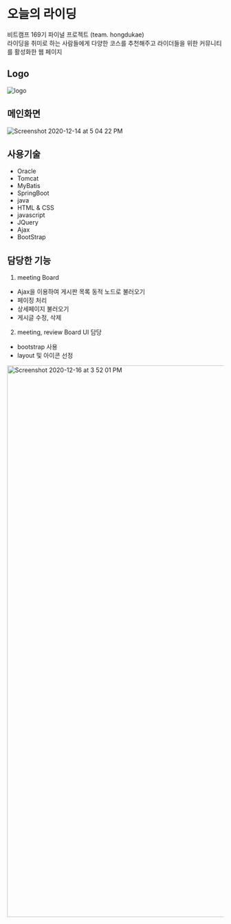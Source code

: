 # 오늘의 라이딩
비트캠프 169기 파이널 프로젝트 (team. hongdukae)<br>
라이딩을 취미로 하는 사람들에게 다양한 코스를 추천해주고 라이더들을 위한 커뮤니티를 활성화한 웹 페이지

## Logo
![logo](https://user-images.githubusercontent.com/69250105/102057557-6d1f0080-3e31-11eb-8c15-9faf74fad800.png)

## 메인화면
![Screenshot 2020-12-14 at 5 04 22 PM](https://user-images.githubusercontent.com/69250105/102316507-63280980-3fb9-11eb-959c-0e19e7905a40.png)

## 사용기술
- Oracle
- Tomcat
- MyBatis
- SpringBoot
- java
- HTML & CSS
- javascript
- JQuery
- Ajax
- BootStrap

## 담당한 기능
1. meeting Board
  + Ajax을 이용하여 게시판 목록 동적 노드로 불러오기
  + 페이징 처리
  + 상세페이지 불러오기
  + 게시글 수정, 삭제
2. meeting, review Board UI 담당
  + bootstrap 사용
  + layout 및 아이콘 선정
  
  <img width="1281" alt="Screenshot 2020-12-16 at 3 52 01 PM" src="https://user-images.githubusercontent.com/69250105/102316781-ec3f4080-3fb9-11eb-8d23-02e080c8e427.png">

